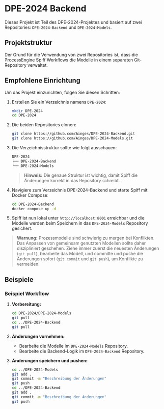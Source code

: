 # DPE-2024 Backend

Dieses Projekt ist Teil des DPE-2024-Projektes und basiert auf zwei Repositories: `DPE-2024-Backend` und `DPE-2024-Models`.

## Projektstruktur

Der Grund für die Verwendung von zwei Repositories ist, dass die ProcessEngine Spiff Workflows die Modelle in einem separaten Git-Repository verwaltet. 

## Empfohlene Einrichtung

Um das Projekt einzurichten, folgen Sie diesen Schritten:

1. Erstellen Sie ein Verzeichnis namens `DPE-2024`:
    ```bash
    mkdir DPE-2024
    cd DPE-2024
    ```
2. Die beiden Repositories clonen:
    ```bash
    git clone https://github.com/Ainges/DPE-2024-Backend.git
    git clone https://github.com/Ainges/DPE-2024-Models.git
    ```
3. Die Verzeichnisstruktur sollte wie folgt ausschauen:
    ```bash
    DPE-2024
    ├── DPE-2024-Backend
    └── DPE-2024-Models
    ```
    > **Hinweis:** Die genaue Struktur ist wichtig, damit Spiff die Änderungen korrekt in das Repository schreibt.
4. Navigiere zum Verzeichnis DPE-2024-Backend und starte Spiff mit Docker Compose:
    ```bash
    cd DPE-2024-Backend
    docker compose up -d
    ```
5. Spiff ist nun lokal unter `http://localhost:8001` erreichbar und die Modelle werden beim Speichern in das `DPE-2024-Models` Repository gesichert.

> **Warnung:** Prozessmodelle sind schwierig zu mergen bei Konflikten. Das Anpassen von gemeinsam genutzten Modellen sollte daher diszipliniert geschehen. Ziehe immer zuerst die neuesten Änderungen (`git pull`), bearbeite das Modell, und committe und pushe die Änderungen sofort (`git commit` und `git push`), um Konflikte zu vermeiden.

## Beispiele

### Beispiel Workflow

1. **Vorbereitung:**
    ```bash
    cd DPE-2024/DPE-2024-Models
    git pull
    cd ../DPE-2024-Backend
    git pull
    ```

2. **Änderungen vornehmen:**
    - Bearbeite die Modelle im `DPE-2024-Models` Repository.
    - Bearbeite die Backend-Logik im `DPE-2024-Backend` Repository.

3. **Änderungen speichern und pushen:**
    ```bash
    cd ../DPE-2024-Models
    git add .
    git commit -m "Beschreibung der Änderungen"
    git push
    cd ../DPE-2024-Backend
    git add .
    git commit -m "Beschreibung der Änderungen"
    git push
    ```


